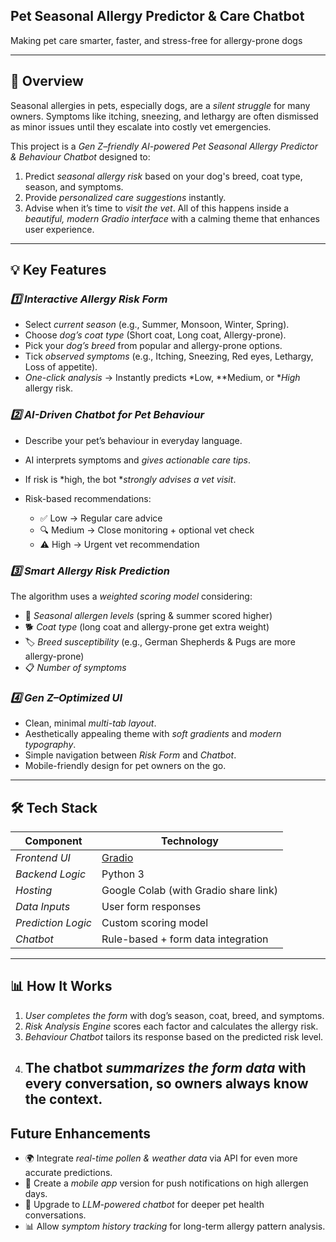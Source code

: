 ## Pet Seasonal Allergy Predictor & Care Chatbot

Making pet care smarter, faster, and stress-free for allergy-prone dogs

---
## 🚀 Overview

Seasonal allergies in pets, especially dogs, are a *silent struggle* for many owners. Symptoms like itching, sneezing, and lethargy are often dismissed as minor issues until they escalate into costly vet emergencies.

This project is a *Gen Z–friendly AI-powered Pet Seasonal Allergy Predictor & Behaviour Chatbot* designed to:

1. Predict *seasonal allergy risk* based on your dog's breed, coat type, season, and symptoms.
2. Provide *personalized care suggestions* instantly.
3. Advise when it’s time to *visit the vet*.
All of this happens inside a *beautiful, modern Gradio interface* with a calming theme that enhances user experience.
---

## 💡 Key Features

### *1️⃣ Interactive Allergy Risk Form*

* Select *current season* (e.g., Summer, Monsoon, Winter, Spring).
* Choose *dog’s coat type* (Short coat, Long coat, Allergy-prone).
* Pick your *dog’s breed* from popular and allergy-prone options.
* Tick *observed symptoms* (e.g., Itching, Sneezing, Red eyes, Lethargy, Loss of appetite).
* *One-click analysis* → Instantly predicts *Low, **Medium, or **High* allergy risk.

### *2️⃣ AI-Driven Chatbot for Pet Behaviour*

* Describe your pet’s behaviour in everyday language.
* AI interprets symptoms and *gives actionable care tips*.
* If risk is *high, the bot **strongly advises a vet visit*.
* Risk-based recommendations:

  * ✅ Low → Regular care advice
  * 🔍 Medium → Close monitoring + optional vet check
  * ⚠️ High → Urgent vet recommendation

### *3️⃣ Smart Allergy Risk Prediction*

The algorithm uses a *weighted scoring model* considering:

* 🌸 *Seasonal allergen levels* (spring & summer scored higher)
* 🐕 *Coat type* (long coat and allergy-prone get extra weight)
* 🏷 *Breed susceptibility* (e.g., German Shepherds & Pugs are more allergy-prone)
* 📋 *Number of symptoms*

### *4️⃣ Gen Z–Optimized UI*

* Clean, minimal *multi-tab layout*.
* Aesthetically appealing theme with *soft gradients* and *modern typography*.
* Simple navigation between *Risk Form* and *Chatbot*.
* Mobile-friendly design for pet owners on the go.

---

## 🛠️ Tech Stack

| Component            | Technology                            |
| -------------------- | ------------------------------------- |
| *Frontend UI*      | [Gradio](https://gradio.app/)         |
| *Backend Logic*    | Python 3                              |
| *Hosting*          | Google Colab (with Gradio share link) |
| *Data Inputs*      | User form responses                   |
| *Prediction Logic* | Custom scoring model                  |
| *Chatbot*          | Rule-based + form data integration    |

---

## 📊 How It Works

1. *User completes the form* with dog’s season, coat, breed, and symptoms.
2. *Risk Analysis Engine* scores each factor and calculates the allergy risk.
3. *Behaviour Chatbot* tailors its response based on the predicted risk level.
4. The chatbot *summarizes the form data* with every conversation, so owners always know the context.
   ---

## Future Enhancements

* 🌍 Integrate *real-time pollen & weather data* via API for even more accurate predictions.
* 📱 Create a *mobile app* version for push notifications on high allergen days.
* 🧠 Upgrade to *LLM-powered chatbot* for deeper pet health conversations.
* 📊 Allow *symptom history tracking* for long-term allergy pattern analysis.

